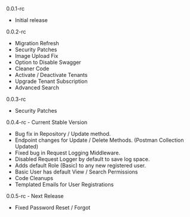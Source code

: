 0.0.1-rc

- Initial release

0.0.2-rc

- Migration Refresh
- Security Patches
- Image Upload Fix
- Option to Disable Swagger
- Cleaner Code
- Activate / Deactivate Tenants
- Upgrade Tenant Subscription
- Advanced Search

0.0.3-rc 

- Security Patches

0.0.4-rc - Current Stable Version

- Bug fix in Repository / Update method.
- Endpoint changes for Update / Delete Methods. (Postman Collection Updated)
- Fixed bug in Request Logging Middleware.
- Disabled Request Logger by default to save log space.
- Adds default Role (Basic) to any new registered user.
- Basic User has default View / Search Permissions
- Code Cleanups
- Templated Emails for User Registrations

0.0.5-rc - Next Release

- Fixed Password Reset / Forgot
